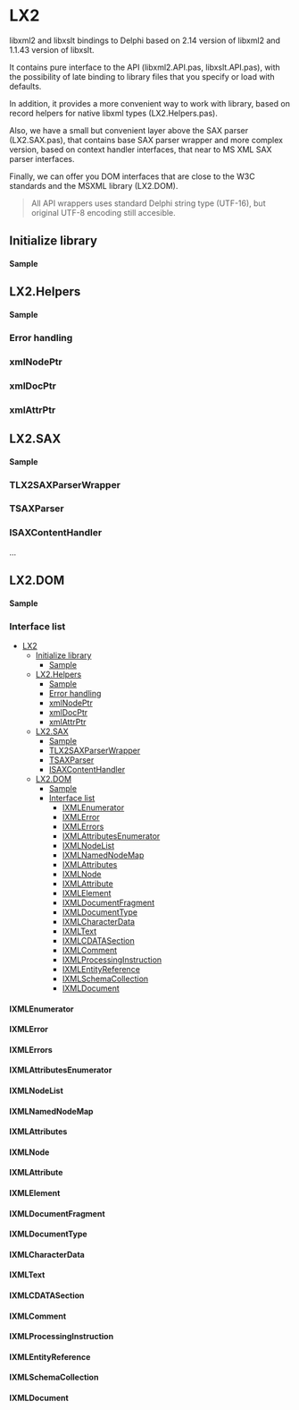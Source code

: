 # LX2
libxml2 and libxslt bindings to Delphi based on 2.14 version of libxml2 and 1.1.43 version of libxslt.

It contains pure interface to the API (libxml2.API.pas, libxslt.API.pas), with the possibility of late binding to library files that you specify or load with defaults.

In addition, it provides a more convenient way to work with library, based on record helpers for native libxml types (LX2.Helpers.pas).

Also, we have a small but convenient layer above the SAX parser (LX2.SAX.pas), that contains base SAX parser wrapper and more complex version, based on context handler interfaces, that near to MS XML SAX parser interfaces.

Finally, we can offer you DOM interfaces that are close to the W3C standards and the MSXML library (LX2.DOM).

>All API wrappers uses standard Delphi string type (UTF-16), but original UTF-8 encoding still accesible. 

## Initialize library
#### Sample

## LX2.Helpers
#### Sample
### Error handling
### xmlNodePtr
### xmlDocPtr
### xmlAttrPtr

## LX2.SAX
#### Sample
### TLX2SAXParserWrapper
### TSAXParser
### ISAXContentHandler
...

## LX2.DOM
#### Sample
### Interface list
- [LX2](#lx2)
  - [Initialize library](#initialize-library)
      - [Sample](#sample)
  - [LX2.Helpers](#lx2helpers)
      - [Sample](#sample-1)
    - [Error handling](#error-handling)
    - [xmlNodePtr](#xmlnodeptr)
    - [xmlDocPtr](#xmldocptr)
    - [xmlAttrPtr](#xmlattrptr)
  - [LX2.SAX](#lx2sax)
      - [Sample](#sample-2)
    - [TLX2SAXParserWrapper](#tlx2saxparserwrapper)
    - [TSAXParser](#tsaxparser)
    - [ISAXContentHandler](#isaxcontenthandler)
  - [LX2.DOM](#lx2dom)
      - [Sample](#sample-3)
    - [Interface list](#interface-list)
      - [IXMLEnumerator](#ixmlenumerator)
      - [IXMLError](#ixmlerror)
      - [IXMLErrors](#ixmlerrors)
      - [IXMLAttributesEnumerator](#ixmlattributesenumerator)
      - [IXMLNodeList](#ixmlnodelist)
      - [IXMLNamedNodeMap](#ixmlnamednodemap)
      - [IXMLAttributes](#ixmlattributes)
      - [IXMLNode](#ixmlnode)
      - [IXMLAttribute](#ixmlattribute)
      - [IXMLElement](#ixmlelement)
      - [IXMLDocumentFragment](#ixmldocumentfragment)
      - [IXMLDocumentType](#ixmldocumenttype)
      - [IXMLCharacterData](#ixmlcharacterdata)
      - [IXMLText](#ixmltext)
      - [IXMLCDATASection](#ixmlcdatasection)
      - [IXMLComment](#ixmlcomment)
      - [IXMLProcessingInstruction](#ixmlprocessinginstruction)
      - [IXMLEntityReference](#ixmlentityreference)
      - [IXMLSchemaCollection](#ixmlschemacollection)
      - [IXMLDocument](#ixmldocument)

#### IXMLEnumerator
#### IXMLError
#### IXMLErrors
#### IXMLAttributesEnumerator
#### IXMLNodeList
#### IXMLNamedNodeMap
#### IXMLAttributes
#### IXMLNode
#### IXMLAttribute
#### IXMLElement
#### IXMLDocumentFragment
#### IXMLDocumentType
#### IXMLCharacterData
#### IXMLText
#### IXMLCDATASection
#### IXMLComment
#### IXMLProcessingInstruction
#### IXMLEntityReference
#### IXMLSchemaCollection
#### IXMLDocument



